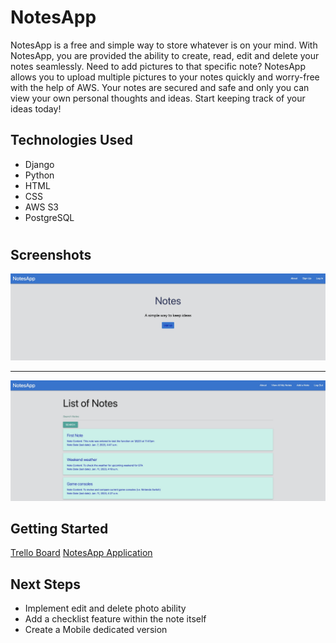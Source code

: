 <h1>NotesApp</h1>

NotesApp is a free and simple way to store whatever is on your mind. With NotesApp, you are provided the ability to create, read, edit and delete your notes seamlessly. Need to add pictures to that specific note? NotesApp allows you to upload multiple pictures to your notes quickly and worry-free with the help of AWS. Your notes are secured and safe and only you can view your own personal thoughts and ideas. Start keeping track of your ideas today! 

<h2>Technologies Used</h2>
<ul>
  <li>Django</li>
  <li>Python</li>
  <li>HTML</li>
  <li>CSS</li>
  <li>AWS S3</li>
  <li>PostgreSQL</li>

</ul>

# <h2>Screenshots</h2>

<img src="notes_app/main_app/static/screenshots/home_page.jpg"/>

<hr>

<img src="notes_app/main_app/static/screenshots/user_index_view.jpg"/>

<h2>Getting Started</h2>

<a href="https://trello.com/b/zC3AmA5H/project3">Trello Board</a>
<a href="">NotesApp Application</a>

<h2>Next Steps</h2>

<ul>
  <li>Implement edit and delete photo ability</li>
  <li>Add a checklist feature within the note itself</li>
  <li>Create a Mobile dedicated version</li>
</ul>
